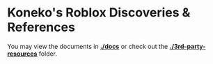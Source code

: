 # Koneko's Roblox Discoveries & References

You may view the documents in **[./docs](./docs)** or check out the **[./3rd-party-resources](./3rd-party-resources)**
 folder.
